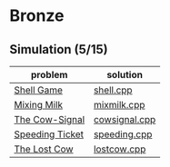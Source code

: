 # Bronze

## Simulation (5/15)
|problem                                                                       |solution                           |
|------------------------------------------------------------------------------|-----------------------------------|
|[Shell Game](https://usaco.org/index.php?page=viewproblem2&cpid=891)          |[shell.cpp](shell.cpp)             |
|[Mixing Milk](https://usaco.org/index.php?page=viewproblem2&cpid=855)         |[mixmilk.cpp](mixmilk.cpp)         |
|[The Cow-Signal](https://usaco.org/index.php?page=viewproblem2&cpid=665)      |[cowsignal.cpp](cowsignal.cpp)     |
|[Speeding Ticket](https://usaco.org/index.php?page=viewproblem2&cpid=568)     |[speeding.cpp](speeding.cpp)       |
|[The Lost Cow](https://usaco.org/index.php?page=viewproblem2&cpid=735)        |[lostcow.cpp](lostcow.cpp)         |

